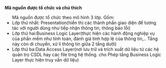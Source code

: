 ﻿**Mã nguồn được tổ chức và chú thích**
<ul>
Mã nguồn được tổ chức theo mô hình 3 lớp.
Gồm:
<li>Lớp thứ nhất: Presentation(hiển thị các thành phần giao diện để tương tác với người dùng như tiếp nhận thông tin, thông báo lỗi)
</li>
<li>
Lớp thứ hai:Business Logic Layer(thực hiện các hành động nghiệp vụ của phần mềm như tính toán, đánh giá tính hợp lệ của thông tin,.. Tầng này còn di chuyển, xử lí thông tin giữa 2 tầng dưới)
</li>
<li>
Lớp thứ ba:Data Access Layer(nơi lưu trữ và trích xuất dữ liệu từ các hệ quản trọ CSDL hay các file trng hệ thống. cho Phép tầng Business Logic Layer thực hiện truy vấn dữ liệu)
</li>
</ul>
